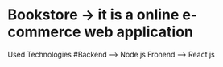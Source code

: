 # Bookstore  -> it is a online e-commerce web application

Used Technologies
#Backend --> Node js
Fronend --> React js
